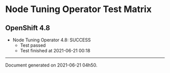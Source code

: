 
Node Tuning Operator Test Matrix
================================

OpenShift 4.8
-------------

* Node Tuning Operator 4.8: SUCCESS
  - Test passed
  - Test finished at 2021-06-21 00:18


---
Document generated on 2021-06-21 04h50.
